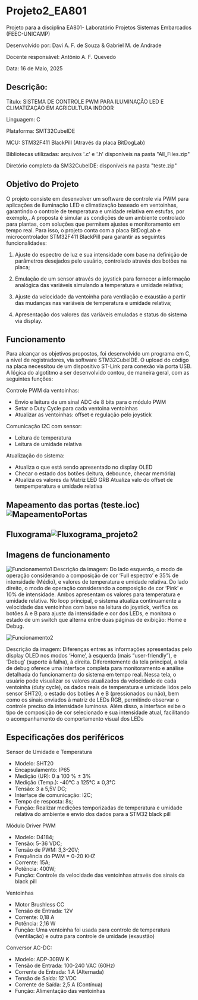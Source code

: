 # Projeto2_EA801

Projeto para a disciplina EA801- Laboratório Projetos Sistemas Embarcados (FEEC-UNICAMP)

Desenvolvido por: Davi A. F. de Souza & Gabriel M. de Andrade

Docente responsável: Antônio A. F. Quevedo

Data: 16 de Maio, 2025

## Descrição:
Título: SISTEMA DE CONTROLE PWM PARA ILUMINAÇÃO LED E CLIMATIZAÇÃO EM AGRICULTURA INDOOR

Linguagem: C

Plataforma: SMT32CubeIDE

MCU: STM32F411 BlackPill (Através da placa BitDogLab)

Bibliotecas utilizadas: arquivos '.c' e '.h' disponíveis na pasta "All_Files.zip"

Diretório completo da SM32CubeIDE: disponíveis na pasta "teste.zip"
	
## Objetivo do Projeto

O projeto consiste em desenvolver um software de controle via PWM para aplicações de iluminação LED e climatização  baseado em ventoinhas, garantindo o controle de temperatura e umidade relativa em estufas, por exemplo,. A proposta é simular as condições de um ambiente controlado para plantas, com soluções que permitem ajustes e monitoramento em tempo real. Para isso, o projeto conta com a placa BitDogLab e microcontrolador STM32F411 BlackPill para garantir as seguintes funcionalidades:

1. Ajuste do espectro de luz e sua intensidade com base na definição de parâmetros desejados pelo usuário, controlado através dos botões na placa;

2. Emulação de um sensor através do joystick para fornecer a informação analógica das variáveis simulando a temperatura e umidade relativa; 

3. Ajuste da velocidade da ventoinha para ventilação e exaustão a partir das mudanças nas variáveis de temperatura e umidade relativa;

4. Apresentação dos valores das variáveis emuladas e status do sistema via display.

## Funcionamento

Para alcançar os objetivos propostos, foi desenvolvido um programa em C, a nível de registradores, via software STM32CubeIDE. O upload do código na placa necessitou de um dispositivo ST-Link para conexão via porta USB. A lógica do algotitmo a ser desenvolvido contou, de maneira geral, com as seguintes funções:

Controle PWM da ventoinhas:
- Envio e leitura de um sinal ADC de 8 bits para o módulo PWM
- Setar o Duty Cycle para cada ventoina ventoinhas
- Atualizar as ventoinhas: offset e regulação pelo joystick

Comunicação I2C com sensor:
- Leitura de temperatura
- Leitura de umidade relativa

Atualização do sistema:
- Atualiza o que está sendo apresentado no display OLED
- Checar o estado dos botões (leitura, debounce, checar memória)
- Atualiza os valores da Matriz LED GRB
Atualiza valo do offset de tempemperatura e umidade relativa


## Mapeamento das portas (teste.ioc) ![MapeamentoPortas](https://github.com/user-attachments/assets/f4c24dea-967b-4e9c-9ea4-fa6a582366e7)

## Fluxograma![Fluxograma_projeto2](https://github.com/user-attachments/assets/152b5a93-73d6-4521-8fc4-7513ee5543ed)

## Imagens de funcionamento

![Funcionamento1](https://github.com/user-attachments/assets/41a8247f-cd21-41ba-a354-7393d1e4cb7c)
Descrição da imagem: Do lado esquerdo, o modo de operação considerando a composição de cor ‘Full espectro’ e 35% de intensidade (Médio), e valores de temperatura e umidade relativa. Do lado direito,  o modo de operação considerando a composição de cor ‘Pink’ e 10% de intensidade. Ambos apresentam os valores para temperatura e umidade relativa. No loop principal, o sistema atualiza continuamente a velocidade das ventoinhas com base na leitura do joystick, verifica os botões A e B para ajuste da intensidade e cor dos LEDs, e monitora o estado de um switch que alterna entre duas páginas de exibição: Home e Debug.

![Funcionamento2](https://github.com/user-attachments/assets/33ab90f5-a6bf-406e-a859-47a422eb76d0)

Descrição da imagem: Diferenças entres as informações apresentadas pelo display OLED nos modos ‘Home’, à esquerda (mais “user-friendly”), e ‘Debug’ (suporte à falha), à direita. Diferentemente da tela principal, a tela de debug oferece uma interface completa para monitoramento e análise detalhada do funcionamento do sistema em tempo real. Nessa tela, o usuário pode visualizar os valores atualizados da velocidade de cada ventoinha (duty cycle), os dados reais de temperatura e umidade lidos pelo sensor SHT20, o estado dos botões A e B (pressionados ou não), bem como os sinais enviados à matriz de LEDs RGB, permitindo observar o controle preciso da intensidade luminosa. Além disso, a interface exibe o tipo de composição de cor selecionado e sua intensidade atual, facilitando o acompanhamento do comportamento visual dos LEDs


## Especificações dos periféricos

Sensor de Umidade e Temperatura
- Modelo: SHT20
- Encapsulamento: IP65
- Medição  (UR): 0 a 100 % ± 3%
- Medição (Temp.): -40°C a 125°C ± 0,3°C 
- Tensão: 3 a 5,5V DC;
- Interface de comunicação: I2C;
- Tempo de resposta: 8s;
- Função: Realizar medições temporizadas de temperatura e umidade relativa do ambiente e envio dos dados para a STM32 black pill

Módulo Driver PWM 
- Modelo: D4184;
- Tensão: 5-36 VDC;
- Tensão de PWM: 3,3-20V;
- Frequência do PWM = 0-20 KHZ
- Corrente: 15A;
- Potência: 400W;
- Função: Controle da velocidade das ventoinhas através dos sinais da black pill

Ventoinhas
- Motor Brushless CC
- Tensão de Entrada: 12V
- Corrente: 0,18 A
- Potência: 2,16 W
- Função: Uma ventoinha foi usada para controle de temperatura (ventilação) e outra para controle de umidade (exaustão)

Conversor AC-DC:
- Modelo: ADP-30BW K
- Tensão de Entrada: 100-240 VAC (60Hz)
- Corrente de Entrada: 1 A (Alternada)
- Tensão de Saída: 12 VDC
- Corrente de Saída: 2,5 A (Contínua)
- Função: Alimentação das ventoinhas



